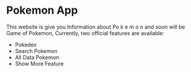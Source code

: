# Pokemon App

This website is give you Information about Po k e m o n and soon will be Game of Pokemon,
Currently, two official features are available:

- Pokedex
- Search Pokemon
- All Data Pokemon
- Show More Feature
